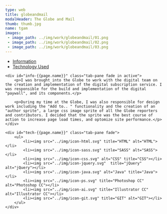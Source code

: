 ```yaml
---
type: web
title: globeandmail
modalHeader: The Globe and Mail
thumb: thumb.jpg
name: tgam
images:
 - image_path: ../img/work/globeandmail/01.png
 - image_path: ../img/work/globeandmail/02.png
 - image_path: ../img/work/globeandmail/03.png
---
```


<ul class="nav nav-tabs inner-modal">
	<li class="active"><a data-toggle="tab" href="#info-{{page.name}}">Information</a></li>
	<li><a data-toggle="tab" href="#tech-{{page.name}}">Technology Used</a></li>
</ul>

<div class="tab-content">
	
	<div id="info-{{page.name}}" class="tab-pane fade in active">
		<p>I was brought into the Globe to work with the digital team on the creation and implementation of the digital subscription service. I was responsible for the build and implementation of the digital "paywall", and its components.</p>

		<p>During my time at the Globe, I was also responsible for design work including the "Add to.. " functionality and the creation of an "author sprite", a large css image sprite of all the Globe reporters and contributors. I decided that the sprite was the best course of action to increase page load times, and optomize site performance.</p>
	</div>
	
    <div id="tech-{{page.name}}" class="tab-pane fade">
    	<ul>
    		<li><img src="../img/icon-html.svg" title="HTML" alt="HTML"></li>
    		<li><img src="../img/icon-sass.svg" title="SASS" alt="SASS"></li>
    		<li><img src="../img/icon-css.svg" alt="CSS" title="CSS"></li>
    		<li><img src="../img/icon-jquery.svg"  title="jQuery" alt="jQuery"></li>
    		<li><img src="../img/icon-java.svg" alt="Java" title="Java"></li>
    		<li><img src="../img/icon-ps.svg" title="Photoshop CC" alt="Photoshop CC"></li>
    		<li><img src="../img/icon-ai.svg" title="Illustrator CC" alt="Illustrator CC"></li>
    		<li><img src="../img/icon-git.svg" title="GIT" alt="GIT"></li>
    	</ul>
    </div>
</div>	

